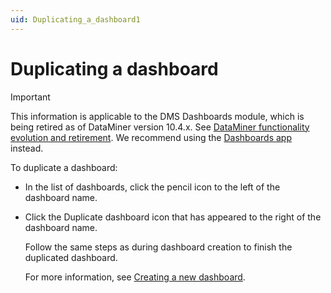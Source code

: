 ```yaml
---
uid: Duplicating_a_dashboard1
---
```


# Duplicating a dashboard

> [!IMPORTANT]
> This information is applicable to the DMS Dashboards module, which is being retired as of DataMiner version 10.4.x. See [DataMiner functionality evolution and retirement](xref:Software_support_life_cycles#dataminer-functionality-evolution-and-retirement). We recommend using the [Dashboards app](xref:newR_D) instead.

To duplicate a dashboard:

- In the list of dashboards, click the pencil icon to the left of the dashboard name.

- Click the Duplicate dashboard icon that has appeared to the right of the dashboard name.

  Follow the same steps as during dashboard creation to finish the duplicated dashboard.

  For more information, see [Creating a new dashboard](xref:Creating_a_new_dashboard).
